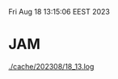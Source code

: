 Fri Aug 18 13:15:06 EEST 2023
# JAM
<a href='./cache/202308/18_13.log'>./cache/202308/18_13.log</a>
